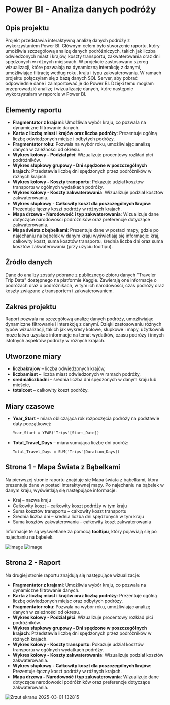 # Power BI - Analiza danych podróży

## Opis projektu
Projekt przedstawia interaktywną analizę danych podróży z wykorzystaniem Power BI. Głównym celem było stworzenie raportu, który umożliwia szczegółową analizę danych podróżniczych, takich jak liczba odwiedzonych miast i krajów, koszty transportu, zakwaterowania oraz dni spędzonych w różnych miejscach. W projekcie zastosowano szereg wizualizacji, które pozwalają na dynamiczną interakcję z danymi, umożliwiając filtrację według roku, kraju i typu zakwaterowania. W ramach projektu połączyłam się z bazą danych SQL Server, aby pobrać odpowiednie dane i zaimportować je do Power BI. Dzięki temu mogłam przeprowadzić analizę i wizualizację danych, które następnie wykorzystałam w raporcie w Power BI.



## Elementy raportu

- **Fragmentator z krajami**: Umożliwia wybór kraju, co pozwala na dynamiczne filtrowanie danych.
- **Karta z liczbą miast i krajów oraz liczba podróży**: Prezentuje ogólną liczbę odwiedzonych miejsc i odbytych podróży.
- **Fragmentator roku**: Pozwala na wybór roku, umożliwiając analizę danych w zależności od okresu.
- **Wykres kołowy - Podział płci**: Wizualizuje procentowy rozkład płci podróżników.
- **Wykres słupkowy grupowy - Dni spędzone w poszczególnych krajach**: Przedstawia liczbę dni spędzonych przez podróżników w różnych krajach.
- **Wykres kołowy - Koszty transportu**: Pokazuje udział kosztów transportu w ogólnych wydatkach podróży.
- **Wykres kołowy - Koszty zakwaterowania**: Wizualizuje podział kosztów zakwaterowania.
- **Wykres słupkowy - Całkowity koszt dla poszczególnych krajów**: Prezentuje łączny koszt podróży w różnych krajach.
- **Mapa drzewa - Narodowość i typ zakwaterowania**: Wizualizuje dane dotyczące narodowości podróżników oraz preferencje dotyczące zakwaterowania.
- **Mapa świata z bąbelkami**: Prezentuje dane w postaci mapy, gdzie po najechaniu na bąbelek w danym kraju wyświetlają się informacje: kraj, całkowity koszt, suma kosztów transportu, średnia liczba dni oraz suma kosztów zakwaterowania (przy użyciu tooltipu).

## Źródło danych
Dane do analizy zostały pobrane z publicznego zbioru danych "Traveler Trip Data" dostępnego na platformie Kaggle. Zawierają one informacje o podróżach oraz o podróżnikach, w tym ich narodowości, czas podróży oraz koszty związane z transportem i zakwaterowaniem.

## Zakres projektu
Raport pozwala na szczegółową analizę danych podróży, umożliwiając dynamiczne filtrowanie i interakcję z danymi. Dzięki zastosowaniu różnych typów wizualizacji, takich jak wykresy kołowe, słupkowe i mapy, użytkownik może łatwo uzyskać informacje na temat wydatków, czasu podróży i innych istotnych aspektów podróży w różnych krajach.

## Utworzone miary

- **liczbakrajow** – liczba odwiedzonych krajów,
- **liczbamiast** – liczba miast odwiedzonych w ramach podróży,
- **srednialiczbadni** – średnia liczba dni spędzonych w danym kraju lub mieście,
- **totalcost** – całkowity koszt podróży.

## Miary czasowe

- **Year_Start** – miara obliczająca rok rozpoczęcia podróży na podstawie daty początkowej:
  ```DAX
  Year_Start = YEAR('Trips'[Start_Date])
- **Total_Travel_Days** – miara sumująca liczbę dni podróż:
  ```DAX
  Total_Travel_Days = SUM('Trips'[Duration_Days]) 

## Strona 1 - Mapa Świata z Bąbelkami

Na pierwszej stronie raportu znajduje się Mapa świata z bąbelkami, która prezentuje dane w postaci interaktywnej mapy. Po najechaniu na bąbelek w danym kraju, wyświetlają się następujące informacje:

- Kraj – nazwa kraju
- Całkowity koszt – całkowity koszt podróży w tym kraju
- Suma kosztów transportu – całkowity koszt transportu
- Średnia liczba dni – średnia liczba dni spędzonych w tym kraju
- Suma kosztów zakwaterowania – całkowity koszt zakwaterowania

Informacje te są wyświetlane za pomocą **tooltipu**, który pojawiają się po najechaniu na bąbelek.

![image](https://github.com/user-attachments/assets/e9832148-7228-4a35-83d5-74e1465a8e56)
![image](https://github.com/user-attachments/assets/3a8d4653-b73c-48d6-82e5-a735eae9bfdd)

## Strona 2 - Raport


Na drugiej stronie raportu znajdują się następujące wizualizacje:

- **Fragmentator z krajami**: Umożliwia wybór kraju, co pozwala na dynamiczne filtrowanie danych.
- **Karta z liczbą miast i krajów oraz liczbą podróży**: Prezentuje ogólną liczbę odwiedzonych miejsc oraz odbytych podróży.
- **Fragmentator roku**: Pozwala na wybór roku, umożliwiając analizę danych w zależności od okresu.
- **Wykres kołowy - Podział płci**: Wizualizuje procentowy rozkład płci podróżników.
- **Wykres słupkowy grupowy - Dni spędzone w poszczególnych krajach**: Przedstawia liczbę dni spędzonych przez podróżników w różnych krajach.
- **Wykres kołowy - Koszty transportu**: Pokazuje udział kosztów transportu w ogólnych wydatkach podróży.
- **Wykres kołowy - Koszty zakwaterowania**: Wizualizuje podział kosztów zakwaterowania.
- **Wykres słupkowy - Całkowity koszt dla poszczególnych krajów**: Prezentuje łączny koszt podróży w różnych krajach.
- **Mapa drzewa - Narodowość i typ zakwaterowania**: Wizualizuje dane dotyczące narodowości podróżników oraz preferencje dotyczące zakwaterowania.
  

![Zrzut ekranu 2025-03-01 132815](https://github.com/user-attachments/assets/3ec4eb16-43d7-47e0-a179-656d601d958f)





